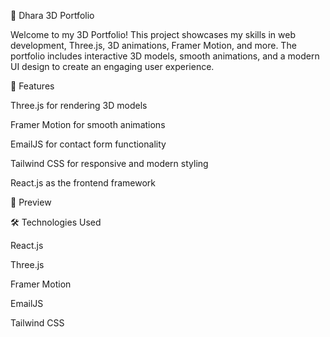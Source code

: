 🚀 Dhara 3D Portfolio

Welcome to my 3D Portfolio! This project showcases my skills in web development, Three.js, 3D animations, Framer Motion, and more. The portfolio includes interactive 3D models, smooth animations, and a modern UI design to create an engaging user experience.

🌟 Features

Three.js for rendering 3D models

Framer Motion for smooth animations

EmailJS for contact form functionality

Tailwind CSS for responsive and modern styling

React.js as the frontend framework

📸 Preview



🛠️ Technologies Used

React.js

Three.js

Framer Motion

EmailJS

Tailwind CSS
